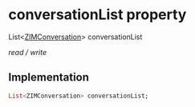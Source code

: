 


# conversationList property







List&lt;[ZIMConversation](../../zego_uikit_prebuilt_live_audio_room/ZIMConversation-class.md)> conversationList
  
_<span class="feature">read / write</span>_






## Implementation

```dart
List<ZIMConversation> conversationList;
```







